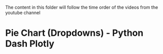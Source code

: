 The content in this folder will follow the time order of the videos from the youtube channel

# Pie Chart (Dropdowns) - Python Dash Plotly
